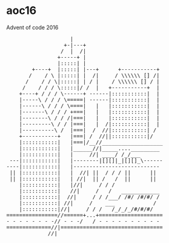 # aoc16
Advent of code 2016

<pre>
                    |                              
                  +-|---+                          
                 /  |  /|                          
                +-----+ |                          
                |:::::| |                          
        +----+  |:::::| |---+      +-----------+   
       /    / \ |:::::| |  /|     / \\\\\\ [] /|   
      /    / / \|:::::| | / |    / \\\\\\ [] / |   
     /    / / / \:::::|/ /  |   +-----------+  |   
    +----+ / / / \------+ ------|:::::::::::|  |   
    |-----\ / / / \=====| ------|:::::::::::|  |   
    |------\ / / / \====|   |   |:::::::::::|  |   
    |-------\ / / / +===|   |   |:::::::::::|  |   
    |--------\ / / /|===|   |   |:::::::::::|  |   
    |---------\ / / |===|   |  /|:::::::::::|  |   
    |----------\ /  |===|  /  //|:::::::::::| /    
    +-----------+   |===| /  //||:::::::::::|/     
    |:::::::::::|   |===|/__//___________________  
    |:::::::::::|   |______//|_____...._________   
    |:::::::::::|   |     //| ____/ /_/___         
 ---|:::::::::::|   |--------|[][]|_|[][]_\------  
----|:::::::::::|   |---------------------------   
 || |:::::::::::|   |  //| ||  / / / ||      ||    
 || |:::::::::::|   | //|  || /   /  ||      ||    
    |:::::::::::|   |//|     / / /                 
    |:::::::::::|   //|     /   /   ____________   
    |:::::::::::|  //|     / / /___/ /#/ /#/#/ /   
    |:::::::::::| //|     /    ___            /    
    |:::::::::::|//|     / / /   /_/_/_/#/#/#/     
================//======+...+====================  
- - - - - - - -// - - -/   / - - - - - - - - - -  
==============//|================================  
             //|                                    
</pre>
